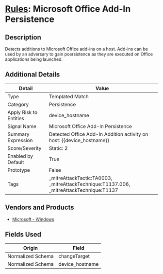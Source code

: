 # [Rules](README.md): Microsoft Office Add-In Persistence

## Description
Detects additions to Microsoft Office add-ins on a host. Add-ins can be used by an adversary to gain poersistence as they are executed on Office applications being launched.

## Additional Details
|Detail|Value|
|----|----|
|Type|Templated Match|
|Category|Persistence|
|Apply Risk to Entities|device_hostname|
|Signal Name|Microsoft Office Add-In Persistence|
|Summary Expression|Detected Office Add-In Addition activity on host: {{device_hostname}}|
|Score/Severity|Static: 2|
|Enabled by Default|True|
|Prototype|False|
|Tags|_mitreAttackTactic:TA0003, _mitreAttackTechnique:T1137.006, _mitreAttackTechnique:T1137|
## Vendors and Products
- [Microsoft - Windows](../products/1ff7546c-cb36-4a24-87f7-89d2cecc5761.md)


## Fields Used

|Origin|Field|
|----|----|
|Normalized Schema|changeTarget|
|Normalized Schema|device_hostname|


